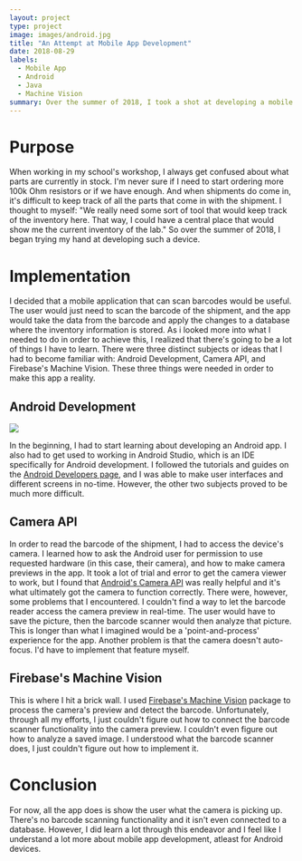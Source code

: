 ```yaml
---
layout: project
type: project
image: images/android.jpg
title: "An Attempt at Mobile App Development"
date: 2018-08-29
labels:
  - Mobile App
  - Android
  - Java
  - Machine Vision
summary: Over the summer of 2018, I took a shot at developing a mobile app that would scan Digikey part barcodes and add the part quantities to a database. 
---
```


# Purpose

When working in my school's workshop, I always get confused about what parts are currently in stock. I'm never sure if I need to start ordering more 100k Ohm resistors or if we have enough. And when shipments do come in, it's difficult to keep track of all the parts that come in with the shipment. I thought to myself: "We really need some sort of tool that would keep track of the inventory here. That way, I could have a central place that would show me the current inventory of the lab." So over the summer of 2018, I began trying my hand at developing such a device.

# Implementation

I decided that a mobile application that can scan barcodes would be useful. The user would just need to scan the barcode of the shipment, and the app would take the data from the barcode and apply the changes to a database where the inventory information is stored. As i looked more into what I needed to do in order to achieve this, I realized that there's going to be a lot of things I have to learn. There were three distinct subjects or ideas that I had to become familiar with: Android Development, Camera API, and Firebase's Machine Vision. These three things were needed in order to make this app a reality.

## Android Development

<img class="ui left floated small circular image" src="https://klauritz.github.io/images/android.jpg"/>

In the beginning, I had to start learning about developing an Android app. I also had to get used to working in Android Studio, which is an IDE specifically for Android development. I followed the tutorials and guides on the <a href="https://developer.android.com/guide/">Android Developers page</a>, and I was able to make user interfaces and different screens in no-time. However, the other two subjects proved to be much more difficult.

## Camera API

In order to read the barcode of the shipment, I had to access the device's camera. I learned how to ask the Android user for permission to use requested hardware (in this case, their camera), and how to make camera previews in the app. It took a lot of trial and error to get the camera viewer to work, but I found that <a href="https://developer.android.com/guide/topics/media/camera">Android's Camera API</a> was really helpful and it's what ultimately got the camera to function correctly. There were, however, some problems that I encountered. I couldn't find a way to let the barcode reader access the camera preview in real-time. The user would have to save the picture, then the barcode scanner would then analyze that picture. This is longer than what I imagined would be a 'point-and-process' experience for the app. Another problem is that the camera doesn't auto-focus. I'd have to implement that feature myself.

## Firebase's Machine Vision

This is where I hit a brick wall. I used <a href="https://firebase.google.com/products/ml-kit/">Firebase's Machine Vision</a> package to process the camera's preview and detect the barcode. Unfortunately, through all my efforts, I just couldn't figure out how to connect the barcode scanner functionality into the camera preview. I couldn't even figure out how to analyze a saved image. I understood what the barcode scanner does, I just couldn't figure out how to implement it.


# Conclusion
For now, all the app does is show the user what the camera is picking up. There's no barcode scanning functionality and it  isn't even connected to a database. However, I did learn a lot through this endeavor and I feel like I understand a lot more about mobile app development, atleast for Android devices.